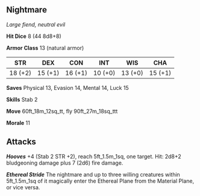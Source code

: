 ## Nightmare

*Large fiend, neutral evil*

**Hit Dice** 8 (44 8d8+8)

**Armor Class** 13 (natural armor)

| STR     | DEX     | CON     | INT     | WIS     | CHA     |
|---------|---------|---------|---------|---------|---------|
| 18 (+2) | 15 (+1) | 16 (+1) | 10 (+0) | 13 (+0) | 15 (+1) |

**Saves** Physical 13, Evasion 14, Mental 14, Luck 15

**Skills** Stab 2

**Move** 60ft\_18m\_12sq\_tt, fly 90ft\_27m\_18sq\_ttt

**Morale** 11

## Attacks

***Hooves*** +4 (Stab 2 STR +2), reach 5ft\_1.5m\_1sq, one target. Hit: 2d8+2 bludgeoning damage plus 7 (2d6) fire damage.

***Ethereal Stride*** The nightmare and up to three willing creatures within 5ft\_1.5m\_1sq of it magically enter the Ethereal Plane from the Material Plane, or vice versa.

